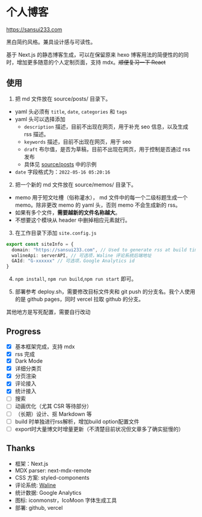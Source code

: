 # 个人博客

https://sansui233.com

黑白简约风格。兼具设计感与可读性。

基于 Next.js 的静态博客生成，可以在保留原来 hexo 博客用法的简便性的的同时，增加更多随意的个人定制页面，支持 mdx。~~顺便复习一下 React~~

## 使用
1. 把 md 文件放在 source/posts/ 目录下。  
  - yaml 头必须有 `title`, `date`, `categories` 和 `tags`  
  - yaml 头可以选择添加  
    - `description` 描述，目前不出现在网页，用于补充 seo 信息，以及生成 rss 描述。
    - `keywords` 描述，目前不出现在网页，用于 seo  
    - `draft` 布尔值，是否为草稿，目前不出现在网页，用于控制是否通过 rss 发布
    - 具体见 [source/posts](https://github.com/Sansui233/blog/tree/master/source/posts) 中的示例  
  - `date` 字段格式为：`2022-05-16 05:20:16`
2. 把一个新的 md 文件放在 source/memos/ 目录下。   
  - memo 用于短文吐槽（俗称灌水）， md 文件中的每一个二级标题生成一个 memo。除非更改 memo 的 yaml 头，否则 memo 不会生成新的 rss。  
  - 如果有多个文件，**需要越新的文件名称越大**。  
  - 不想要这个模块从 header 中删掉相应元素就行。
3. 在工作目录下添加 `site.config.js`

```ts
export const siteInfo = {
  domain: "https://sansui233.com", // Used to generate rss at build time
  walineApi: serverAPI, // 可选项，Waline 评论系统后端地址
  GAId: "G-xxxxxx" // 可选项，Google Analytics id
}
```

4. `npm install`, `npm run build`,`npm run start` 即可。

5. 部署参考 deploy.sh，需要修改目标文件夹和 git push 的分支名。我个人使用的是 github pages，同时 vercel 拉取 github 的分支。

其他地方是写死配置，需要自行改动

## Progress

- [x] 基本框架完成，支持 mdx
- [x] rss 完成
- [x] Dark Mode
- [x] 详细分类页
- [x] 分页渲染
- [x] 评论接入
- [x] 统计接入
- [ ] 搜索
- [ ] 动画优化（尤其 CSR 等待部分）
- [ ] （长期）设计、抠 Markdown 等
- [ ] build 时单独进行rss解析，增加build option配置文件
- [ ] export时大量博文时增量更新（不清楚目前状况但文章多了确实挺慢的）

## Thanks

- 框架：Next.js
- MDX parser: next-mdx-remote
- CSS 方案: styled-components
- 评论系统: [Waline](https://waline.js.org)
- 统计数据: Google Analytics
- 图标: iconmonstr，IcoMoon 字体生成工具
- 部署: github, vercel

